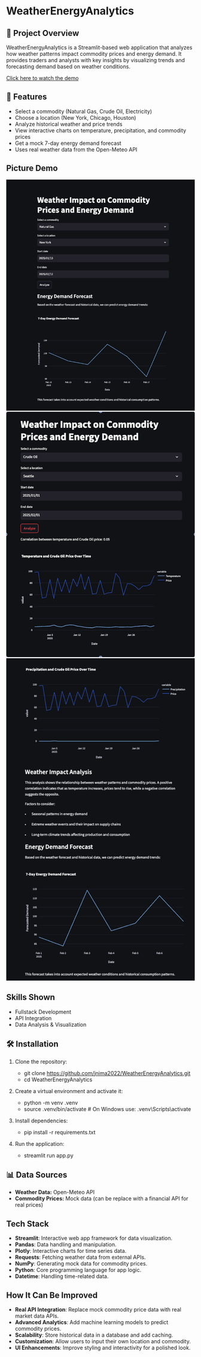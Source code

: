 # WeatherEnergyAnalytics

## 📌 Project Overview
WeatherEnergyAnalytics is a Streamlit-based web application that analyzes how weather patterns impact commodity prices and energy demand. It provides traders and analysts with key insights by visualizing trends and forecasting demand based on weather conditions.

[Click here to watch the demo](https://private-user-images.githubusercontent.com/121528869/412711782-49d38a54-eaef-47fd-92bf-678725e2abe1.mp4?jwt=eyJhbGciOiJIUzI1NiIsInR5cCI6IkpXVCJ9.eyJpc3MiOiJnaXRodWIuY29tIiwiYXVkIjoicmF3LmdpdGh1YnVzZXJjb250ZW50LmNvbSIsImtleSI6ImtleTUiLCJleHAiOjE3Mzk0MjEwNjUsIm5iZiI6MTczOTQyMDc2NSwicGF0aCI6Ii8xMjE1Mjg4NjkvNDEyNzExNzgyLTQ5ZDM4YTU0LWVhZWYtNDdmZC05MmJmLTY3ODcyNWUyYWJlMS5tcDQ_WC1BbXotQWxnb3JpdGhtPUFXUzQtSE1BQy1TSEEyNTYmWC1BbXotQ3JlZGVudGlhbD1BS0lBVkNPRFlMU0E1M1BRSzRaQSUyRjIwMjUwMjEzJTJGdXMtZWFzdC0xJTJGczMlMkZhd3M0X3JlcXVlc3QmWC1BbXotRGF0ZT0yMDI1MDIxM1QwNDI2MDVaJlgtQW16LUV4cGlyZXM9MzAwJlgtQW16LVNpZ25hdHVyZT03YzQ1M2NlZTdhNTkxM2QwYTg2MjkwODhlZTVlYzQ4MGY1MGE1ZTE2OGJlMDUwMmNhY2EwMzJjNThjZDcxNWU3JlgtQW16LVNpZ25lZEhlYWRlcnM9aG9zdCJ9.adI33-BvNzqQ7gkyM7QC8dnTy9Yevv1AJ4fT_aDHTiU)

## 🚀 Features
- Select a commodity (Natural Gas, Crude Oil, Electricity)
- Choose a location (New York, Chicago, Houston)
- Analyze historical weather and price trends
- View interactive charts on temperature, precipitation, and commodity prices
- Get a mock 7-day energy demand forecast
- Uses real weather data from the Open-Meteo API

## Picture Demo
![Welcome UI](media/welcomeui.png)
![Demo1](media/ex1.png)
![Demo1.1](media/ex2.png)

## Skills Shown
- Fullstack Development
- API Integration
- Data Analysis & Visualization

## 🛠 Installation
1. Clone the repository:
   - git clone https://github.com/jnima2022/WeatherEnergyAnalytics.git
   - cd WeatherEnergyAnalytics

2. Create a virtual environment and activate it:
   - python -m venv .venv
   - source .venv/bin/activate  # On Windows use: .venv\Scripts\activate

3. Install dependencies:
   - pip install -r requirements.txt

4. Run the application:
   - streamlit run app.py

## 📊 Data Sources
- **Weather Data:** Open-Meteo API
- **Commodity Prices:** Mock data (can be replace with a financial API for real prices)

## Tech Stack

- **Streamlit**: Interactive web app framework for data visualization.
- **Pandas**: Data handling and manipulation.
- **Plotly**: Interactive charts for time series data.
- **Requests**: Fetching weather data from external APIs.
- **NumPy**: Generating mock data for commodity prices.
- **Python**: Core programming language for app logic.
- **Datetime**: Handling time-related data.

## How It Can Be Improved

- **Real API Integration**: Replace mock commodity price data with real market data APIs.
- **Advanced Analytics**: Add machine learning models to predict commodity prices.
- **Scalability**: Store historical data in a database and add caching.
- **Customization**: Allow users to input their own location and commodity.
- **UI Enhancements**: Improve styling and interactivity for a polished look.